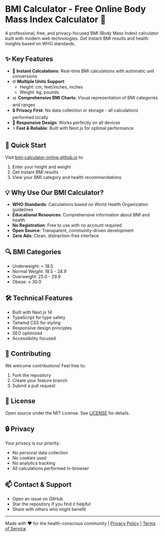 # BMI Calculator - Free Online Body Mass Index Calculator 🏥

A professional, free, and privacy-focused BMI (Body Mass Index) calculator built with modern web technologies. Get instant BMI results and health insights based on WHO standards.

## ✨ Key Features

- 🔄 **Instant Calculations**: Real-time BMI calculations with automatic unit conversions
- 🌐 **Multiple Units Support**: 
  - Height: cm, feet/inches, inches
  - Weight: kg, pounds
- 📊 **Comprehensive BMI Charts**: Visual representation of BMI categories and ranges
- 🔒 **Privacy First**: No data collection or storage - all calculations performed locally
- 📱 **Responsive Design**: Works perfectly on all devices
- ⚡ **Fast & Reliable**: Built with Next.js for optimal performance

## 🚀 Quick Start

Visit [bmi-calculator-online.github.io](https://bmi-calculator-online.github.io) to:
1. Enter your height and weight
2. Get instant BMI results
3. View your BMI category and health recommendations

## 💡 Why Use Our BMI Calculator?

- **WHO Standards**: Calculations based on World Health Organization guidelines
- **Educational Resources**: Comprehensive information about BMI and health
- **No Registration**: Free to use with no account required
- **Open Source**: Transparent, community-driven development
- **Zero Ads**: Clean, distraction-free interface

## 🔍 BMI Categories

- Underweight: < 18.5
- Normal Weight: 18.5 - 24.9
- Overweight: 25.0 - 29.9
- Obese: ≥ 30.0

## 🛠️ Technical Features

- Built with Next.js 14
- TypeScript for type safety
- Tailwind CSS for styling
- Responsive design principles
- SEO optimized
- Accessibility focused

## 🤝 Contributing

We welcome contributions! Feel free to:
1. Fork the repository
2. Create your feature branch
3. Submit a pull request

## 📜 License

Open source under the MIT License. See [LICENSE](LICENSE) for details.

## 🔒 Privacy

Your privacy is our priority:
- No personal data collection
- No cookies used
- No analytics tracking
- All calculations performed in-browser

## 📫 Contact & Support

- Open an issue on GitHub
- Star the repository if you find it helpful
- Share with others who might benefit

---

Made with ❤️ for the health-conscious community | [Privacy Policy](https://bmi-calculator-online.github.io/privacy) | [Terms of Service](https://bmi-calculator-online.github.io/terms)
